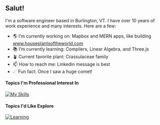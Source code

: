 ## Salut!

I'm a software engineer based in Burlington, VT. 
I have over 10 years of work experience and many interests. Here are a few:

- 🌎 I’m currently working on: Mapbox and MERN apps, like building www.houseplantsoftheworld.com
- 📚 I’m currently learning: Compilers, Linear Algebra, and Three.js
- 🪴 Current favorite plant: Crassulaceae family
- 📫 How to reach me: Linkedin message is best
- ☄ Fun fact: Once I saw a huge comet!

#### Topics I'm Professional Interest In
[![My Skills](https://skillicons.dev/icons?i=javascript,nodejs,react,nextjs,threejs,ts,redux,express,css,html,tailwind,py,django,cpp,postgres,mongodb,postman,vercel,heroku,aws,vite,npm,git,webstorm&theme=light)]()

#### Topics I'd Like Explore
[![Learning](https://skillicons.dev/icons?i=c,arduino,d3,elasticsearch,supabase,figma,docker)]()
